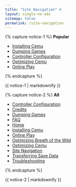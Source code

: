 ```yaml
---
title: "Site Navigation" #
layout: single-no-ads
sitemap: false
permalink: /site-navigation
---
```


{% capture notice-1 %}
**Popular**

+ [Installing Cemu](installing-cemu)
+ [Dumping Games](dumping-games)
+ [Controller Configuration](controller-Configuration)
+ [Optimizing Cemu](optimizing-cemu)
+ [Online Play](online-play)

{% endcapture %}
<div class="notice--info">{{ notice-1 | markdownify }}</div>

{% capture notice-2 %}
**All**

+ [Controller Configuration](controller-Configuration)
+ [Credits](credits)
+ [Dumping Games](dumping-games)
+ [FAQ](faq)
+ [Home](/)
+ [Installing Cemu](installing-cemu)
+ [Online Play](online-play)
+ [Optimizing Breath of the Wild](optimizing-botw)
+ [Optimizing Cemu](optimizing-cemu)
+ [Site Navigation](site-navigation)
+ [Transferring Save Data](transferring-save-data)
+ [Troubleshooting](troubleshooting)

{% endcapture %}
<div class="notice">{{ notice-2 | markdownify }}</div>
